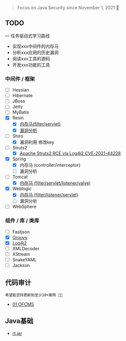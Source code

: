 > Focus on Java Security since November 1, 2021 👣



## TODO 
— 任务驱动式学习路线
- 实现xxx中间件的内存马
- 分析xxx应用的历史漏洞
- 阅读xxx工具的源码
- 开发xxx功能的工具
### 中间件 / 框架
- [ ] Hessian
- [ ] Hibernate
- [ ] JBoss
- [ ] Jetty
- [ ] MyBatis
- [x] Resin
    - [x] [内存马(filter/servlet)](https://github.com/pen4uin/JavaSec/blob/main/fileless-shell/resin/)
    - [x] [漏洞分析](https://github.com/pen4uin/JavaSec/tree/main/vulnerability-analysis/resin)
- [ ] Shiro
    - [x] 漏洞利用 修改key 
- [ ] Struts2
    - [x] [Apache Struts2 RCE via Log4j2 CVE-2021-44228](https://github.com/pen4uin/JavaSec/tree/main/vulnerability-analysis/struts2)
- [x] Spring 
    - [x] 内存马 (controller/interceptor)
    - [ ] 漏洞分析
- [ ] Tomcat 
    - [x] [内存马 (filter/servlet/listener/valve)](https://github.com/pen4uin/JavaSec/tree/main/fileless-shell/tomcat)
- [x] Weblogic
    - [x] [内存马 (filter/listener/servlet)](https://github.com/pen4uin/JavaSec/blob/main/fileless-shell/weblogic/)
    - [ ] 漏洞分析
- [ ] WebSphere

### 组件 / 库 / 类库
- [ ] Fastjson
- [x] [Groovy](https://github.com/pen4uin/JavaSec/blob/main/post-exploitation/deserialization/jar_groovy.md)
- [x] [Log4j2](https://github.com/pen4uin/JavaSec/tree/main/vulnerability-analysis/log4j2)
- [ ] XMLDecoder
- [ ] XStream
- [ ] SnakeYAML
- [ ] Jackson

## 代码审计
```
希望能坚持更新到至少10+案例 👨‍💻
```
- [01 OFCMS](https://github.com/pen4uin/JavaSec/tree/main/code-audit/01_ofcms)


## Java基础
- [rt.jar]()
